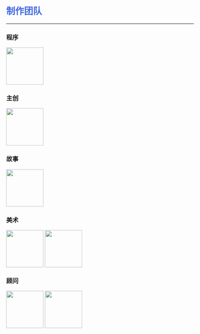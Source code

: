 ## <font color=#4169E1 size=5>制作团队</font>

------

### 程序

<img src="./scene/image/team/CRASH.png" width = "100" alt="" align=center /> 

### 主创

<img src="./scene/image/team/小金.png" width = "100" alt="" align=center />
 
### 故事

<img src="./scene/image/team/张良.png" width = "100" alt="" align=center />
 
### 美术

<img src="./scene/image/team/小金.png" width = "100" alt="" align=center />        <img src="./scene/image/team/糖饼.png" width = "100" alt="" align=center />

### 顾问

<img src="./scene/image/team/老闫.png" width = "100" alt="" align=center />        <img src="./scene/image/team/宫保鸡丁.png" width = "100" alt="" align=center />
